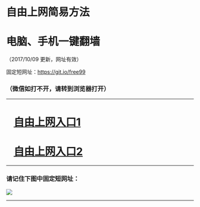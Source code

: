 ﻿# 自由上网简易方法

# 电脑、手机一键翻墙

（2017/10/09 更新，网址有效）

固定短网址：https://git.io/free99

### （微信如打不开，请转到浏览器打开）


***





# &nbsp;&nbsp; <a href="http://ft3159721532.fwq-tz-1001.info/fwqtz01.html?t=10090013226 " target="_blank">自由上网入口1</a>
# &nbsp;&nbsp; <a href="http://ft2633810256.fwq-tz-1002.info/fwqtz02.html?t=100900121521 " target="_blank">自由上网入口2</a>
***

### 请记住下图中固定短网址：

<img src="https://s3-us-west-2.amazonaws.com/fwq-1001/yjfq-20170905okok.png" /> 


***

